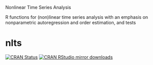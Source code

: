 Nonlinear Time Series Analysis

R functions for (non)linear time series analysis with an emphasis on nonparametric autoregression and order estimation, and tests 

# nlts
[![CRAN Status](https://www.r-pkg.org/badges/version/ncf)](https://cran.r-project.org/package=nlts)
[![CRAN RStudio mirror downloads](https://cranlogs.r-pkg.org/badges/ncf)](https://www.r-pkg.org/pkg/nlts)
